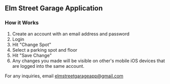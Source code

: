 ## Elm Street Garage Application

### How it Works

1. Create an account with an email address and password
2. Login
3. Hit "Change Spot"
4. Select a parking spot and floor
5. Hit "Save Change"
6. Any changes you made will be visible on other's mobile iOS devices that are logged into the same account.
 
For any inquiries, email elmstreetgarageapp@gmail.com
